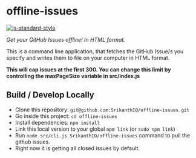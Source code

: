 # offline-issues

[![js-standard-style](https://img.shields.io/badge/code%20style-standard-brightgreen.svg)](http://standardjs.com/)

_Get your GitHub Issues offline! In HTML format._

This is a command line application, that fetches the GitHub Issue/s you specify and writes them to file on your computer in HTML format.

**This will cap issues at the first 300. You can change this limit by controlling the maxPageSize variable in src/index.js** 

## Build / Develop Locally

- Clone this repository: `git@github.com:SrikanthIO/offline-issues.git`
- Go inside this project: `cd offline-issues`
- Install dependencies: `npm install`
- Link this local version to your global `npm link` (or `sudo npm link`)
- Run `node src/cli.js SrikanthIO/offline-issues` command to pull the github issues.
- Right now it is getting all closed issues by default.
